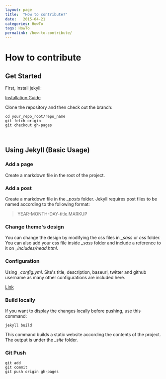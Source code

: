 ```yaml
---
layout: page
title:  "How to contribute?"
date:   2015-04-21
categories: HowTo
tags: HowTo
permalink: /how-to-contribute/
---
```

# How to contribute

## Get Started

First, install jekyll:

[Installation Guide](http://jekyllrb.com/docs/installation/)

Clone the repository and then check out the branch:

    cd your_repo_root/repo_name
    git fetch origin
    git checkout gh-pages

<br>
    
## Using Jekyll (Basic Usage)

### Add a page

Create a markdown file in the root of the project.

### Add a post

Create a markdown file in the *_posts* folder. Jekyll requires post files to be named according to the following format:

>YEAR-MONTH-DAY-title.MARKUP
    
    
### Change theme's design

You can change the design by modifying the css files in *_sass* or *css* folder. You can also add your css file inside *_sass* folder and include a reference to it on *_includes/head.html*.

### Configuration

Using *_config.yml*. Site's title, description, baseurl, twitter and github username as many other configurations are included here.

[Link](http://jekyllrb.com/docs/configuration/)

### Build locally

If you want to display the changes locally before pushing, use this command:

    jekyll build
    
This command builds a static website according the contents of the project. The output is under the *_site* folder.

### Git Push

    git add
    git commit
    git push origin gh-pages
    
